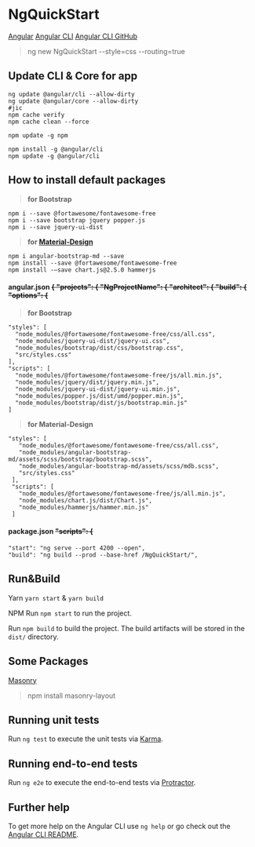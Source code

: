 
# NgQuickStart

[Angular](https://angular.io/guide/quickstart) [Angular CLI](https://cli.angular.io/) [Angular CLI GitHub](https://github.com/angular/angular-cli) 
			 
> ng new NgQuickStart --style=css --routing=true

## Update CLI & Core for app
```
ng update @angular/cli --allow-dirty
ng update @angular/core --allow-dirty
#jic
npm cache verify 
npm cache clean --force
``` 
```
npm update -g npm 

npm install -g @angular/cli
npm update -g @angular/cli
``` 
## How to install default packages 
>**for Bootstrap**
```
npm i --save @fortawesome/fontawesome-free 
npm i --save bootstrap jquery popper.js
npm i --save jquery-ui-dist
``` 
>**for [Material-Design](https://github.com/mdbootstrap/Angular-Bootstrap-with-Material-Design#demo)** 
```
npm i angular-bootstrap-md --save
npm install --save @fortawesome/fontawesome-free
npm install -–save chart.js@2.5.0 hammerjs
```   
#### angular.json ~~{ "projects": { "NgProjectName": { "architect": { "build": { "options": {~~
> **for Bootstrap**
```
"styles": [
  "node_modules/@fortawesome/fontawesome-free/css/all.css",
  "node_modules/jquery-ui-dist/jquery-ui.css",
  "node_modules/bootstrap/dist/css/bootstrap.css",
  "src/styles.css"
],
"scripts": [
  "node_modules/@fortawesome/fontawesome-free/js/all.min.js",
  "node_modules/jquery/dist/jquery.min.js",
  "node_modules/jquery-ui-dist/jquery-ui.min.js",
  "node_modules/popper.js/dist/umd/popper.min.js",
  "node_modules/bootstrap/dist/js/bootstrap.min.js"
]
``` 
> **for Material-Design**
``` 
"styles": [
   "node_modules/@fortawesome/fontawesome-free/css/all.css",
   "node_modules/angular-bootstrap-md/assets/scss/bootstrap/bootstrap.scss",
   "node_modules/angular-bootstrap-md/assets/scss/mdb.scss",
   "src/styles.css"
 ],
 "scripts": [
   "node_modules/@fortawesome/fontawesome-free/js/all.min.js",
   "node_modules/chart.js/dist/Chart.js",
   "node_modules/hammerjs/hammer.min.js"
 ]
```  
#### package.json ~~"scripts": {~~
```
"start": "ng serve --port 4200 --open",
"build": "ng build --prod --base-href /NgQuickStart/",
```  

## Run&Build

Yarn `yarn start` & `yarn build`

NPM Run `npm start` to run the project.

Run `npm build` to build the project.
The build artifacts will be stored in the `dist/` directory.  

## Some Packages

[Masonry](https://masonry.desandro.com/#package-managers)
     
>npm install masonry-layout

## Running unit tests

Run `ng test` to execute the unit tests via [Karma](https://karma-runner.github.io). 

## Running end-to-end tests

Run `ng e2e` to execute the end-to-end tests via [Protractor](http://www.protractortest.org/).

## Further help

To get more help on the Angular CLI use `ng help` or go check out the [Angular CLI README](https://github.com/angular/angular-cli/blob/master/README.md).
